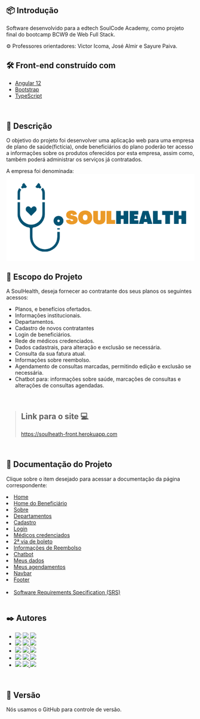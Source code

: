 ## 📦 Introdução

Software desenvolvido para a edtech SoulCode Academy, como projeto final do bootcamp BCW9 de Web Full Stack.

 ⚙️ Professores orientadores: Victor Icoma, José Almir e Sayure Paiva.
<br />

## 🛠️ Front-end construído com

- [Angular 12](https://angular.io/)
- [Bootstrap](https://getbootstrap.com/docs/5.1/getting-started/introduction/)
- [TypeScript](https://www.typescriptlang.org/)

<br />

## 🚀 Descrição

<p>O objetivo do projeto foi desenvolver uma aplicação web para uma empresa de plano de saúde(fictícia), onde beneficiários do plano poderão ter acesso a informações sobre os produtos oferecidos por esta empresa, assim como, também poderá administrar os serviços já contratados.</p>
A empresa foi denominada:

<img align="center" src="/documentation/assets/logoPrincipalFinal_corte.png">

<br />

## 📌 Escopo do Projeto

A SoulHealth, deseja fornecer ao contratante dos seus planos os seguintes acessos:

<ul>
<li>Planos, e benefícios ofertados.</li>
<li>Informações institucionais.</li>
<li>Departamentos.</li></li>
<li>Cadastro de novos contratantes</li>
<li>Login de beneficiários.</li>
<li>Rede de médicos credenciados.</li>
<li>Dados cadastrais, para alteração e exclusão se necessária.</li>
<li>Consulta da sua fatura atual.</li>
<li>Informações sobre reembolso.</li>
<li>Agendamento de consultas marcadas, permitindo edição e exclusão se necessária.</li>
<li>Chatbot para: informações sobre saúde, marcações de consultas e alterações de consultas agendadas.</li>
</ul>
<br />

> ## Link para o site 💻
> https://soulheath-front.herokuapp.com
<br />

## 📄 Documentação do Projeto

Clique sobre o item desejado para acessar a documentação da página correspondente:

<li><a href="/documentation/HOME_PRINCIPAL.md">Home</a></li>

<li><a href="/documentation/HOME_BENEFICIARIO.md">Home do Beneficiário</a></li>

<li><a href="/documentation/SOBRE_INSTITUCIONAL.md">Sobre</a></li>

<li><a href="/documentation/DEPARTAMENTOS.md">Departamentos</a></li>

<li><a href="/documentation/CADASTRO.md">Cadastro</a></li>

<li><a href="/documentation/LOGIN.md">Login</a></li>

<li><a href="/documentation/MED_CREDENCIADOS.md">Médicos credenciados</a></li>

<li><a href="/documentation/BOLETO.md">2ª via de boleto</a></li>

<li><a href="/documentation/REEMBOLSO.md">Informações de Reembolso</a></li>

<li><a href="/documentation/CHATBOT.md">Chatbot</a></li>

<li><a href="/documentation/MEUS_DADOS.md">Meus dados</a></li>

<li><a href="/documentation/MEUS_AGENDAMENTOS.md">Meus agendamentos</a></li>

<li><a href="/documentation/NAVBAR.md">Navbar</a></li>

<li><a href="/documentation/FOOTER.md">Footer</a></li>
<br />

<li><a href="/documentation/SPEC.md"> Software Requirements Specification (SRS)</a></li>

</ul>

<br />


## ✒️ Autores

 <ul>
    <!-- Bruno Oliveira -->
    <li>
      <img src="https://img.shields.io/badge/dev-Bruno%20Oliveira-blueviolet">
      <a href="https://github.com/BrunodevOliveira">
        <img src="https://img.shields.io/badge/GitHub-100000?&logo=github&logoColor=white">
      </a>
      <a href="https://www.linkedin.com/in/brunodevoliveira/">
        <img src="https://img.shields.io/badge/LinkedIn-0077B5?&logo=linkedin&logoColor=white">
      </a>
    </li>
    <!-- CamiMSilva -->
    <li>
      <img src="https://img.shields.io/badge/dev-Camila%20Silva-blueviolet">
      <a href="https://github.com/CamiMSilva">
        <img src="https://img.shields.io/badge/GitHub-100000?&logo=github&logoColor=white">
      </a>
      <a href="https://www.linkedin.com/in/CamiSilvaDev/">
        <img src="https://img.shields.io/badge/LinkedIn-0077B5?&logo=linkedin&logoColor=white">
      </a>
    </li>
        <!-- Jaqueline Rodrigues  -->
    <li>
      <img src="https://img.shields.io/badge/dev-Jaqueline%20Rodrigues-blueviolet">
      <a href="https://github.com/agorasoudev">
        <img src="https://img.shields.io/badge/GitHub-100000?&logo=github&logoColor=white">
      </a>
      <a href="https://www.linkedin.com/in/jaquelinefcrodrigues/">
        <img src="https://img.shields.io/badge/LinkedIn-0077B5?&logo=linkedin&logoColor=white">
      </a>
    </li>
    <!-- Lucélia Batista -->
    <li>
      <img src="https://img.shields.io/badge/dev-Lucélia%20Batista-blueviolet">
      <a href="https://github.com/Luceliabatista">
        <img src="https://img.shields.io/badge/GitHub-100000?&logo=github&logoColor=white">
      </a>
      <a href="https://www.linkedin.com/in/luceliabatista/">
        <img src="https://img.shields.io/badge/LinkedIn-0077B5?&logo=linkedin&logoColor=white">
      </a>
    </li>
    <!-- Silas Sousa -->
    <li>
      <img src="https://img.shields.io/badge/dev-Silas%20Sousa-blueviolet">
      <a href="https://github.com/SilasSousadeJesus">
        <img src="https://img.shields.io/badge/GitHub-100000?&logo=github&logoColor=white">
      </a>
      <a href="https://www.linkedin.com/in/SilasSousadeJesus">
        <img src="https://img.shields.io/badge/LinkedIn-0077B5?&logo=linkedin&logoColor=white">
      </a>
    </li>

  </ul>
<br />

## 📌 Versão

Nós usamos o GitHub para controle de versão.
